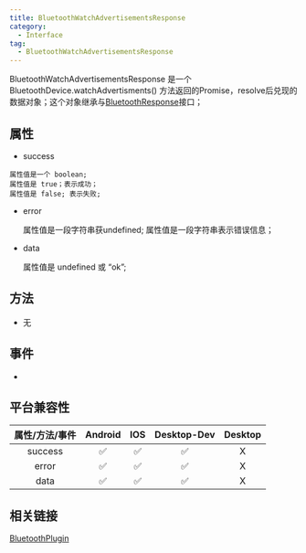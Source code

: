 ```yaml
---
title: BluetoothWatchAdvertisementsResponse
category:
  - Interface
tag:
  - BluetoothWatchAdvertisementsResponse
---
```


BluetoothWatchAdvertisementsResponse 是一个BluetoothDevice.watchAdvertisments() 方法返回的Promise，resolve后兑现的数据对象；这个对象继承与[BluetoothResponse](../bluetooth-response/index.md)接口；

## 属性

  -  success

    属性值是一个 boolean;
    属性值是 true；表示成功；
    属性值是 false; 表示失败;

  
  - error

    属性值是一段字符串获undefined;
    属性值是一段字符串表示错误信息；
  
  - data

    属性值是 undefined 或 “ok”;


## 方法

  - 无

## 事件

  - 

## 平台兼容性

| 属性/方法/事件 | Android | IOS | Desktop-Dev | Desktop |
|:------------:|:-------:|:---:|:-----------:|:-------:|
| success      | ✅      | ✅   | ✅          | X       |
| error        | ✅      | ✅   | ✅          | X       |
| data         | ✅      | ✅   | ✅          | X       |

## 相关链接

[BluetoothPlugin](../../plugin/bluetooth/index.md)



